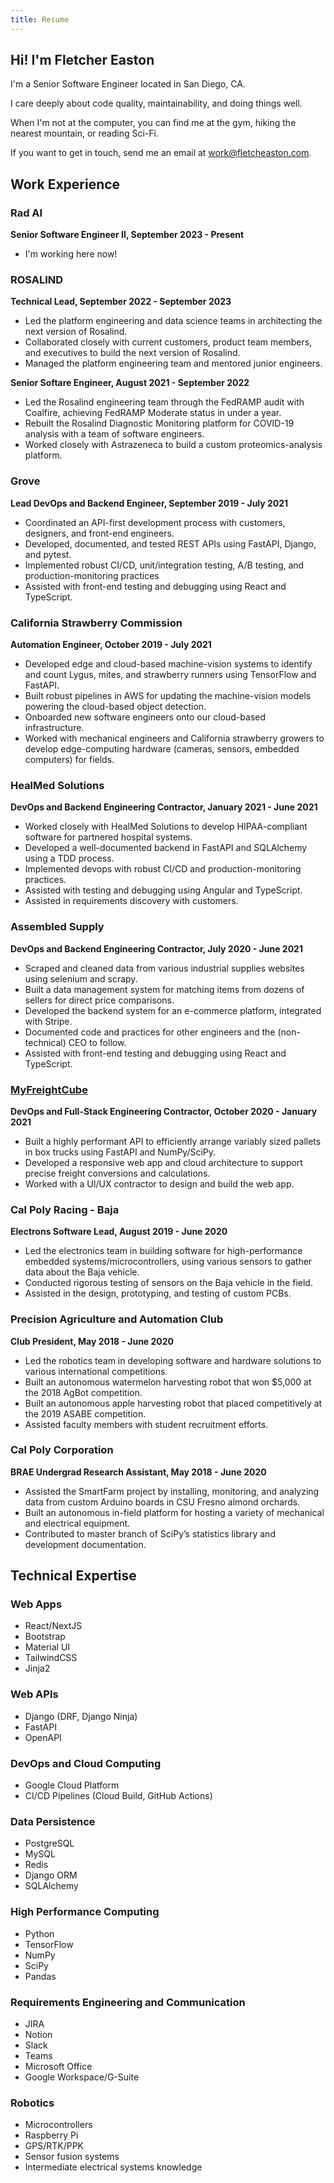 ```yaml
---
title: Resume
---
```


## Hi! I'm Fletcher Easton

<div data-component="loading-button"></div>

I'm a Senior Software Engineer located in San Diego, CA.

I care deeply about code quality, maintainability, and doing things well.

When I'm not at the computer, you can find me at the gym, hiking the nearest mountain, or reading Sci-Fi.

If you want to get in touch, send me an email at [work@fletcheaston.com](mailto:work@fletcheaston.com).

## Work Experience

### Rad AI

**Senior Software Engineer II, September 2023 - Present**

- I'm working here now!

### ROSALIND

**Technical Lead, September 2022 - September 2023**

- Led the platform engineering and data science teams in architecting the next version of Rosalind.
- Collaborated closely with current customers, product team members, and executives to build the next version of Rosalind.
- Managed the platform engineering team and mentored junior engineers.

**Senior Softare Engineer, August 2021 - September 2022**

- Led the Rosalind engineering team through the FedRAMP audit with Coalfire, achieving FedRAMP Moderate status in under a year.
- Rebuilt the Rosalind Diagnostic Monitoring platform for COVID-19 analysis with a team of software engineers.
- Worked closely with Astrazeneca to build a custom proteomics-analysis platform.

### Grove

**Lead DevOps and Backend Engineer, September 2019 - July 2021**

- Coordinated an API-first development process with customers, designers, and front-end engineers.
- Developed, documented, and tested REST APIs using FastAPI, Django, and pytest.
- Implemented robust CI/CD, unit/integration testing, A/B testing, and production-monitoring practices
- Assisted with front-end testing and debugging using React and TypeScript.

### California Strawberry Commission

**Automation Engineer, October 2019 - July 2021**

- Developed edge and cloud-based machine-vision systems to identify and count Lygus, mites, and strawberry runners using TensorFlow and FastAPI.
- Built robust pipelines in AWS for updating the machine-vision models powering the cloud-based object detection.
- Onboarded new software engineers onto our cloud-based infrastructure.
- Worked with mechanical engineers and California strawberry growers to develop edge-computing hardware (cameras, sensors, embedded computers) for fields.

### HealMed Solutions

**DevOps and Backend Engineering Contractor, January 2021 - June 2021**

- Worked closely with HealMed Solutions to develop HIPAA-compliant software for partnered hospital systems.
- Developed a well-documented backend in FastAPI and SQLAlchemy using a TDD process.
- Implemented devops with robust CI/CD and production-monitoring practices.
- Assisted with testing and debugging using Angular and TypeScript.
- Assisted in requirements discovery with customers.

### Assembled Supply

**DevOps and Backend Engineering Contractor, July 2020 - June 2021**

- Scraped and cleaned data from various industrial supplies websites using selenium and scrapy.
- Built a data management system for matching items from dozens of sellers for direct price comparisons.
- Developed the backend system for an e-commerce platform, integrated with Stripe.
- Documented code and practices for other engineers and the (non-technical) CEO to follow.
- Assisted with front-end testing and debugging using React and TypeScript.

### [MyFreightCube](projects/my-freight-cube.md)

**DevOps and Full-Stack Engineering Contractor, October 2020 - January 2021**

- Built a highly performant API to efficiently arrange variably sized pallets in box trucks using FastAPI and NumPy/SciPy.
- Developed a responsive web app and cloud architecture to support precise freight conversions and calculations.
- Worked with a UI/UX contractor to design and build the web app.

### Cal Poly Racing - Baja

**Electrons Software Lead, August 2019 - June 2020**

- Led the electronics team in building software for high-performance embedded systems/microcontrollers, using various sensors to gather data about the Baja vehicle.
- Conducted rigorous testing of sensors on the Baja vehicle in the field.
- Assisted in the design, prototyping, and testing of custom PCBs.

### Precision Agriculture and Automation Club

**Club President, May 2018 - June 2020**

- Led the robotics team in developing software and hardware solutions to various international competitions.
- Built an autonomous watermelon harvesting robot that won $5,000 at the 2018 AgBot competition.
- Built an autonomous apple harvesting robot that placed competitively at the 2019 ASABE competition.
- Assisted faculty members with student recruitment efforts.

### Cal Poly Corporation

**BRAE Undergrad Research Assistant, May 2018 - June 2020**

- Assisted the SmartFarm project by installing, monitoring, and analyzing data from custom Arduino boards in CSU Fresno almond orchards.
- Built an autonomous in-field platform for hosting a variety of mechanical and electrical equipment.
- Contributed to master branch of SciPy’s statistics library and development documentation.

## Technical Expertise

### Web Apps

- React/NextJS
- Bootstrap
- Material UI
- TailwindCSS
- Jinja2

### Web APIs

- Django (DRF, Django Ninja)
- FastAPI
- OpenAPI

### DevOps and Cloud Computing

- Google Cloud Platform
- CI/CD Pipelines (Cloud Build, GitHub Actions)

### Data Persistence

- PostgreSQL
- MySQL
- Redis
- Django ORM
- SQLAlchemy

### High Performance Computing
- Python
- TensorFlow
- NumPy
- SciPy
- Pandas

### Requirements Engineering and Communication
- JIRA
- Notion
- Slack
- Teams
- Microsoft Office
- Google Workspace/G-Suite

### Robotics
- Microcontrollers
- Raspberry Pi
- GPS/RTK/PPK
- Sensor fusion systems
- Intermediate electrical systems knowledge
